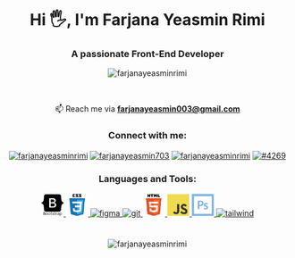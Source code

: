 <h1 align="center">Hi 🖐, I'm Farjana Yeasmin Rimi</h1>
<h3 align="center">A passionate Front-End Developer</h3>

<p align="center"> <img src="https://komarev.com/ghpvc/?username=farjanayeasminrimi&label=Profile%20views&color=0e75b6&style=flat" alt="farjanayeasminrimi" /> </p>

<p align="center"> <a href="https://twitter.com/" target="blank"><img src="https://cdn.dribbble.com/users/331265/screenshots/2542587/gabi-d.gif" alt="" /></a> </p>

<div align="center" style="margin-top:15px;">


  📫 Reach me via **farjanayeasmin003@gmail.com** </br>

</div>
<h3 align="center">Connect with me:</h3>

<p align="center">
<a href="https://linkedin.com/in/farjanayeasminrimi" target="blank"><img align="center" src="https://raw.githubusercontent.com/rahuldkjain/github-profile-readme-generator/master/src/images/icons/Social/linked-in-alt.svg" alt="farjanayeasminrimi" height="30" width="40" /></a>
<a href="https://fb.com/farjanayeasmin703" target="blank"><img align="center" src="https://raw.githubusercontent.com/rahuldkjain/github-profile-readme-generator/master/src/images/icons/Social/facebook.svg" alt="farjanayeasmin703" height="30" width="40" /></a>
<a href="https://www.youtube.com/@farjanayeasminrimi" target="blank"><img align="center" src="https://raw.githubusercontent.com/rahuldkjain/github-profile-readme-generator/master/src/images/icons/Social/youtube.svg" alt="farjanayeasminrimi" height="30" width="40" /></a>
<a href="https://discord.gg/#4269" target="blank"><img align="center" src="https://raw.githubusercontent.com/rahuldkjain/github-profile-readme-generator/master/src/images/icons/Social/discord.svg" alt="#4269" height="30" width="40" /></a>
</p>

<h3 align="center">Languages and Tools:</h3>

<p align="center"> <a href="https://getbootstrap.com" target="_blank" rel="noreferrer"> <img src="https://raw.githubusercontent.com/devicons/devicon/master/icons/bootstrap/bootstrap-plain-wordmark.svg" alt="bootstrap" width="40" height="40"/> </a> <a href="https://www.w3schools.com/css/" target="_blank" rel="noreferrer"> <img src="https://raw.githubusercontent.com/devicons/devicon/master/icons/css3/css3-original-wordmark.svg" alt="css3" width="40" height="40"/> </a> <a href="https://www.figma.com/" target="_blank" rel="noreferrer"> <img src="https://www.vectorlogo.zone/logos/figma/figma-icon.svg" alt="figma" width="40" height="40"/> </a> <a href="https://git-scm.com/" target="_blank" rel="noreferrer"> <img src="https://www.vectorlogo.zone/logos/git-scm/git-scm-icon.svg" alt="git" width="40" height="40"/> </a> <a href="https://www.w3.org/html/" target="_blank" rel="noreferrer"> <img src="https://raw.githubusercontent.com/devicons/devicon/master/icons/html5/html5-original-wordmark.svg" alt="html5" width="40" height="40"/> </a> <a href="https://developer.mozilla.org/en-US/docs/Web/JavaScript" target="_blank" rel="noreferrer"> <img src="https://raw.githubusercontent.com/devicons/devicon/master/icons/javascript/javascript-original.svg" alt="javascript" width="40" height="40"/> </a> <a href="https://www.photoshop.com/en" target="_blank" rel="noreferrer"> <img src="https://raw.githubusercontent.com/devicons/devicon/master/icons/photoshop/photoshop-line.svg" alt="photoshop" width="40" height="40"/> </a> <a href="https://tailwindcss.com/" target="_blank" rel="noreferrer"> <img src="https://www.vectorlogo.zone/logos/tailwindcss/tailwindcss-icon.svg" alt="tailwind" width="40" height="40"/> </a> </p> </br>

<p style="margin-top:6px;" align="center"><img align="center"   src="https://github-readme-streak-stats.herokuapp.com/?user=farjanayeasminrimi&" alt="farjanayeasminrimi" /></p>
